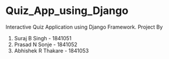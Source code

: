 # Quiz_App_using_Django
Interactive Quiz Application using Django Framework.
Project By 
1. Suraj B Singh - 1841051
2. Prasad N Sonje - 1841052
3. Abhishek R Thakare - 1841053
